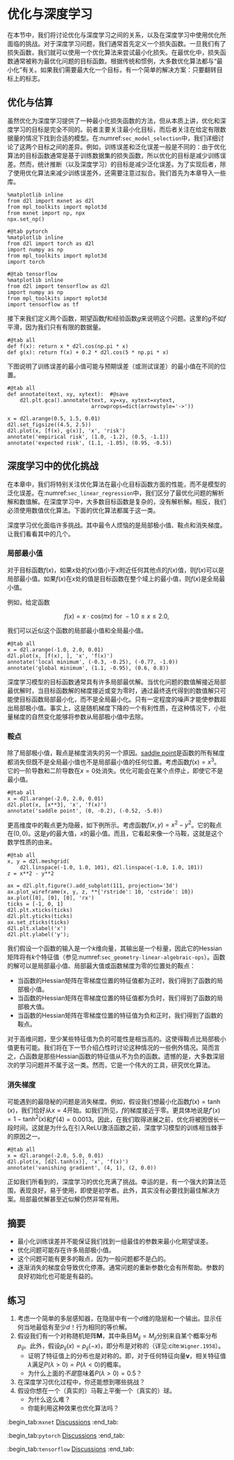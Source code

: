 # 优化与深度学习

在本节中，我们将讨论优化与深度学习之间的关系，以及在深度学习中使用优化所面临的挑战。对于深度学习问题，我们通常首先定义一个损失函数。一旦我们有了损失函数，我们就可以使用一个优化算法来尝试最小化损失。在最优化中，损失函数通常被称为最优化问题的目标函数。根据传统和惯例，大多数优化算法都与“最小化”有关。如果我们需要最大化一个目标，有一个简单的解决方案：只要翻转目标上的标志。

## 优化与估算

虽然优化为深度学习提供了一种最小化损失函数的方法，但从本质上讲，优化和深度学习的目标是完全不同的。前者主要关注最小化目标，而后者关注在给定有限数据量的情况下找到合适的模型。在:numref:`sec_model_selection`中，我们详细讨论了这两个目标之间的差异。例如，训练误差和泛化误差一般是不同的：由于优化算法的目标函数通常是基于训练数据集的损失函数，所以优化的目标是减少训练误差。然而，统计推断（以及深度学习）的目标是减少泛化误差。为了实现后者，除了使用优化算法来减少训练误差外，还需要注意过拟合。我们首先为本章导入一些库。

```{.python .input}
%matplotlib inline
from d2l import mxnet as d2l
from mpl_toolkits import mplot3d
from mxnet import np, npx
npx.set_np()
```

```{.python .input}
#@tab pytorch
%matplotlib inline
from d2l import torch as d2l
import numpy as np
from mpl_toolkits import mplot3d
import torch
```

```{.python .input}
#@tab tensorflow
%matplotlib inline
from d2l import tensorflow as d2l
import numpy as np
from mpl_toolkits import mplot3d
import tensorflow as tf
```

接下来我们定义两个函数，期望函数$f$和经验函数$g$来说明这个问题。这里的$g$不如$f$平滑，因为我们只有有限的数据量。

```{.python .input}
#@tab all
def f(x): return x * d2l.cos(np.pi * x)
def g(x): return f(x) + 0.2 * d2l.cos(5 * np.pi * x)
```

下图说明了训练误差的最小值可能与预期误差（或测试误差）的最小值在不同的位置。

```{.python .input}
#@tab all
def annotate(text, xy, xytext):  #@save
    d2l.plt.gca().annotate(text, xy=xy, xytext=xytext,
                           arrowprops=dict(arrowstyle='->'))

x = d2l.arange(0.5, 1.5, 0.01)
d2l.set_figsize((4.5, 2.5))
d2l.plot(x, [f(x), g(x)], 'x', 'risk')
annotate('empirical risk', (1.0, -1.2), (0.5, -1.1))
annotate('expected risk', (1.1, -1.05), (0.95, -0.5))
```

## 深度学习中的优化挑战

在本章中，我们将特别关注优化算法在最小化目标函数方面的性能，而不是模型的泛化误差。在:numref:`sec_linear_regression`中，我们区分了最优化问题的解析解和数值解。在深度学习中，大多数目标函数是复杂的，没有解析解。相反，我们必须使用数值优化算法。下面的优化算法都属于这一类。

深度学习优化面临许多挑战。其中最令人烦恼的是局部极小值、鞍点和消失梯度。让我们看看其中的几个。

### 局部最小值

对于目标函数$f(x)$，如果$x$处的$f(x)$值小于$x$附近任何其他点的$f(x)$值，则$f(x)$可以是局部最小值。如果$f(x)$在$x$处的值是目标函数在整个域上的最小值，则$f(x)$是全局最小值。

例如，给定函数

$$f(x) = x \cdot \text{cos}(\pi x) \text{ for } -1.0 \leq x \leq 2.0,$$

我们可以近似这个函数的局部最小值和全局最小值。

```{.python .input}
#@tab all
x = d2l.arange(-1.0, 2.0, 0.01)
d2l.plot(x, [f(x), ], 'x', 'f(x)')
annotate('local minimum', (-0.3, -0.25), (-0.77, -1.0))
annotate('global minimum', (1.1, -0.95), (0.6, 0.8))
```

深度学习模型的目标函数通常具有许多局部最优解。当优化问题的数值解接近局部最优解时，当目标函数解的梯度接近或变为零时，通过最终迭代得到的数值解只可能使目标函数局部最小化，而不是全局最小化。只有一定程度的噪声才能使参数超出局部极小值。事实上，这是随机梯度下降的一个有利性质，在这种情况下，小批量梯度的自然变化能够将参数从局部极小值中去除。

### 鞍点

除了局部极小值，鞍点是梯度消失的另一个原因。[saddle point](https://en.wikipedia.org/wiki/Saddle_point)是函数的所有梯度都消失但既不是全局最小值也不是局部最小值的任何位置。考虑函数$f(x) = x^3$。它的一阶导数和二阶导数在$x=0$处消失。优化可能会在某个点停止，即使它不是最小值。

```{.python .input}
#@tab all
x = d2l.arange(-2.0, 2.0, 0.01)
d2l.plot(x, [x**3], 'x', 'f(x)')
annotate('saddle point', (0, -0.2), (-0.52, -5.0))
```

更高维度中的鞍点更为隐蔽，如下例所示。考虑函数$f(x, y) = x^2 - y^2$。它的鞍点在$(0, 0)$。这是$y$的最大值，$x$的最小值。而且，它看起来像一个马鞍，这就是这个数学性质的由来。

```{.python .input}
#@tab all
x, y = d2l.meshgrid(
    d2l.linspace(-1.0, 1.0, 101), d2l.linspace(-1.0, 1.0, 101))
z = x**2 - y**2

ax = d2l.plt.figure().add_subplot(111, projection='3d')
ax.plot_wireframe(x, y, z, **{'rstride': 10, 'cstride': 10})
ax.plot([0], [0], [0], 'rx')
ticks = [-1, 0, 1]
d2l.plt.xticks(ticks)
d2l.plt.yticks(ticks)
ax.set_zticks(ticks)
d2l.plt.xlabel('x')
d2l.plt.ylabel('y');
```

我们假设一个函数的输入是一个$k$维向量，其输出是一个标量，因此它的Hessian矩阵将有$k$个特征值（参见:numref:`sec_geometry-linear-algebraic-ops`）。函数的解可以是局部最小值、局部最大值或函数梯度为零的位置处的鞍点：

* 当函数的Hessian矩阵在零梯度位置的特征值都为正时，我们得到了函数的局部极小值。
* 当函数的Hessian矩阵在零梯度位置的特征值都为负时，我们得到了函数的局部极大值。
* 当函数的Hessian矩阵在零梯度位置的特征值为负和正时，我们得到了函数的鞍点。

对于高维问题，至少某些特征值为负的可能性是相当高的。这使得鞍点比局部极小值更有可能。我们将在下一节介绍凸性时讨论这种情况的一些例外情况。简而言之，凸函数是那些Hessian函数的特征值从不为负的函数。遗憾的是，大多数深层次的学习问题并不属于这一类。然而，它是一个伟大的工具，研究优化算法。

### 消失梯度

可能遇到的最隐秘的问题是消失梯度。例如，假设我们想最小化函数$f(x) = \tanh(x)$，我们恰好从$x = 4$开始。如我们所见，$f$的梯度接近于零。更具体地说是$f'(x) = 1 - \tanh^2(x)$和$f'(4) = 0.0013$。因此，在我们取得进展之前，优化将被困很长一段时间。这就是为什么在引入ReLU激活函数之前，深度学习模型的训练相当棘手的原因之一。

```{.python .input}
#@tab all
x = d2l.arange(-2.0, 5.0, 0.01)
d2l.plot(x, [d2l.tanh(x)], 'x', 'f(x)')
annotate('vanishing gradient', (4, 1), (2, 0.0))
```

正如我们所看到的，深度学习的优化充满了挑战。幸运的是，有一个强大的算法范围，表现良好，易于使用，即使是初学者。此外，其实没有必要找到最佳解决方案。局部最优解甚至近似解仍然非常有用。

## 摘要

* 最小化训练误差并不能保证我们找到一组最佳的参数来最小化期望误差。
* 优化问题可能存在许多局部极小值。
* 这个问题可能有更多的鞍点，因为一般问题都不是凸的。
* 逐渐消失的梯度会导致优化停滞。通常问题的重新参数化会有所帮助。参数的良好初始化也可能是有益的。

## 练习

1. 考虑一个简单的多层感知器，在隐层中有一个$d$维的隐层和一个输出。显示任何当地最低有至少$d！$行为相同的等价解。
1. 假设我们有一个对称随机矩阵$\mathbf{M}$，其中条目$M_{ij} = M_{ji}$分别来自某个概率分布$p_{ij}$。此外，假设$p_{ij}(x) = p_{ij}(-x)$，即分布是对称的（详见:cite:`Wigner.1958`）。
    * 证明了特征值上的分布也是对称的。即，对于任何特征向量$\mathbf{v}$，相关特征值$\lambda$满足$P(\lambda > 0) = P(\lambda < 0)$的概率。
    * 为什么上面的*不是*意味着$P(\lambda > 0) = 0.5$？
1. 在深度学习优化过程中，你还能想到哪些挑战？
1. 假设你想在一个（真实的）马鞍上平衡一个（真实的）球。
    * 为什么这么难？
    * 你能利用这种效果也优化算法吗？

:begin_tab:`mxnet`
[Discussions](https://discuss.d2l.ai/t/349)
:end_tab:

:begin_tab:`pytorch`
[Discussions](https://discuss.d2l.ai/t/487)
:end_tab:

:begin_tab:`tensorflow`
[Discussions](https://discuss.d2l.ai/t/489)
:end_tab:
